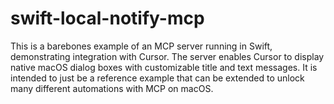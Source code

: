 # swift-local-notify-mcp
This is a barebones example of an MCP server running in Swift, demonstrating integration with Cursor. The server enables Cursor to display native macOS dialog boxes with customizable title and text messages. It is intended to just be a reference example that can be extended to unlock many different automations with MCP on macOS.
